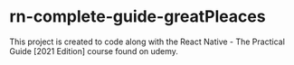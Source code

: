 # rn-complete-guide-greatPleaces

This project is created to code along with the React Native - The Practical Guide [2021 Edition] course found on udemy.
